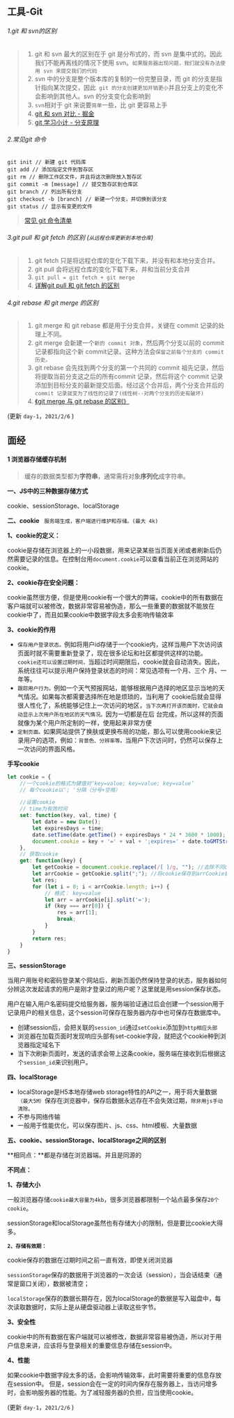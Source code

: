 ## 工具-Git
###### 1.git 和 svn的区别
> 1. git 和 svn 最大的区别在于 git 是分布式的，而 svn 是集中式的。因此我们不能再离线的情况下使用 svn。`如果服务器出现问题，我们就没有办法使用 svn 来提交我们的代码`
> 2. svn 中的分支是整个版本库的复制的一份完整目录，而 git 的分支是指针指向某次提交，因此` git 的分支创建更加开销更小`并且分支上的变化不会影响到其他人。svn 的分支变化会影响到
> 3. `svn`相对于 git 来说要`简单`一些，比 git 更容易上手
> 4. [git 和 svn 对比 - 掘金](https://juejin.cn/post/6844903702374023182)
> 5. [git 学习小计 - 分支原理](https://www.jianshu.com/p/e8ad60710017)

###### 2.常见git 命令
```
git init // 新建 git 代码库
git add // 添加指定文件到暂存区
git rm // 删除工作区文件，并且将这次删除放入暂存区
git commit -m [message] // 提交暂存区到仓库区
git branch // 列出所有分支
git checkout -b [branch] // 新建一个分支，并切换到该分支
git status // 显示有变更的文件
```
>[常见 git 命令清单](http://www.ruanyifeng.com/blog/2015/12/git-cheat-sheet.html)

###### 3.git pull 和 git fetch 的区别   (`从远程仓库更新到本地仓库`)
>1. git fetch 只是将远程仓库的变化下载下来，并没有和本地分支合并。
>2. git pull 会将远程仓库的变化下载下来，并和当前分支合并
>3. `git pull = git fetch + git merge`
>4. [详解git pull 和 git fetch 的区别](https://blog.csdn.net/weixin_41975655/article/details/82887273)

###### 4.git rebase 和 git merge 的区别
>1. git merge 和 git rebase 都是用于分支合并，关键在 commit 记录的处理上不同。
>2. git merge 会新建一个`新的 commit 对象`，然后两个分支以前的 commit 记录都指向这个新 commit记录。这种方法会`保留之前每个分支的 commit 历史。`
>3. git rebase 会先找到两个分支的第一个共同的 commit 祖先记录，然后将提取当前分支这之后的所有commit 记录，然后将这个 commit 记录添加到目标分支的最新提交后面。经过这个合并后，两个分支合并后的 `commit 记录就变为了线性的记录了(线性树--对两个分支的历史有破坏)`
>4. [ 《git merge 与 git rebase 的区别》
>](https://blog.csdn.net/liuxiaoheng1992/article/details/79108233)

(更新 `day-1`，`2021/2/6` )



## 面经
#### 1 浏览器存储缓存机制

> 缓存的数据类型都为**字符串**，通常需将对象**序列化**成字符串。

**一、JS中的三种数据存储方式**

cookie、sessionStorage、localStorage

**二、cookie**   ` 服务端生成，客户端进行维护和存储。(最大 4k)`

**1、cookie的定义：**

cookie是存储在浏览器上的一小段数据，用来记录某些当页面关闭或者刷新后仍然需要记录的信息。在控制台用`document.cookie`可以查看当前正在浏览网站的cookie。

**2、cookie存在安全问题：**

cookie虽然很方便，但是使用cookie有一个很大的弊端，cookie中的所有数据在客户端就可以被修改，数据非常容易被伪造，那么一些重要的数据就不能放在cookie中了，而且如果cookie中数据字段太多会影响传输效率

**3、cookie的作用**

- `保存用户登录状态。`例如将用户id存储于一个cookie内，这样当用户下次访问该页面时就不需要重新登录了，现在很多论坛和社区都提供这样的功能。 `cookie还可以设置过期时间，`当超过时间期限后，cookie就会自动消失。因此，系统往往可以提示用户保持登录状态的时间：常见选项有一个月、三个 月、一年等。
- `跟踪用户行为。`例如一个天气预报网站，能够根据用户选择的地区显示当地的天气情况。如果每次都需要选择所在地是烦琐的，当利用了 cookie后就会显得很人性化了，系统能够记住上一次访问的地区，`当下次再打开该页面时，它就会自动显示上次用户所在地区的天气情况。`因为一切都是在后 台完成，所以这样的页面就像为某个用户所定制的一样，使用起来非常方便
- `定制页面。`如果网站提供了换肤或更换布局的功能，那么可以使用cookie来记录用户的选项，例如：`背景色、分辨率等。`当用户下次访问时，仍然可以保存上一次访问的界面风格。

**手写cookie**

```js
let cookie = {
    //一个cookie的格式为键值对‘key=value; key=value; key=value’
    // 每个cookie以'; '分隔（分号+空格）

    //设置cookie
    // time为有效时间
    set: function(key, val, time) {
        let date = new Date();
        let expiresDays = time;
        date.setTime(date.getTime() + expiresDays * 24 * 3600 * 1000); //计算过期时间
        document.cookie = key + '=' + val + ';expires=' + date.toGMTString();
    },
    // 获取cookie
    get: function(key) {
        let getCookie = document.cookie.replace(/[ ]/g, ""); //去除不同cookie之间的分界空格
        let arrCookie = getCookie.split(";"); //将cookie保存到arrCookie数组中
        let res;
        for (let i = 0; i < arrCookie.length; i++) {
            // 格式： key=value
            let arr = arrCookie[i].split('=');
            if (key === arr[0]) {
                res = arr[1];
                break;
            }
        }
        return res;
    }
}
```



**三、sessionStorage**

当用户用账号和密码登录某个网站后，刷新页面仍然保持登录的状态，服务器如何分辨这次发起请求的用户是刚才登录过的用户呢？这里就是用session保存状态。

用户在输入用户名密码提交给服务器，服务端验证通过后会创建一个session用于记录用户的相关信息，这个session可保存在服务器内存中也可保存在数据库中。

- 创建session后，会把关联的`session_id`通过`setCookie`添加到`http相应头部`
- 浏览器在加载页面时发现响应头部有set-cookie字段，就把这个cookie种到浏览器指定域名下
- 当下次刷新页面时，发送的请求会带上这条cookie，服务端在接收到后根据这个`session_id`来识别用户。

**四、localStorage**

- localStorage是H5本地存储web storage特性的API之一，用于将大量数据`（最大5M）`保存在浏览器中，保存后数据永远存在不会失效过期，`除非用js手动清除。`
- 不参与网络传输
- 一般用于性能优化，可以保存图片、js、css、html模板、大量数据

**五、cookie、sessionStorage、localStorage之间的区别**

**相同点：**都是存储在浏览器端。并且是同源的

**不同点：**

**1、存储大小**

一般浏览器存储`cookie最大容量为4kb`，很多浏览器都限制一个站点最多保存`20个cookie`。

sessionStorage和localStorage虽然也有存储大小的限制，但是要比cookie大得多。

**`2、存储有效期：`**

cookie保存的数据在过期时间之前一直有效，即使关闭浏览器

`sessionStorage`保存的数据用于浏览器的一次会话（session），当会话结束（通常是窗口关闭），数据被清空；

`localStorage`保存的数据长期存在，因为localStorage的数据是写入磁盘中，每次读取数据时，实际上是从硬盘驱动器上读取这些字节。

**3、安全性**

cookie中的所有数据在客户端就可以被修改，数据非常容易被伪造，所以对于用户信息来讲，应该将与登录相关的重要信息存储在session中。

**4、性能**

如果cookie中数据字段太多的话，会影响传输效率，此时需要将重要的信息存放在session中。
但是，session会在一定的时间内保存在服务器上，当访问增多时，会影响服务器的性能。为了减轻服务器的负担，应当使用cookie。

(更新 `day-1`，`2021/2/6` )